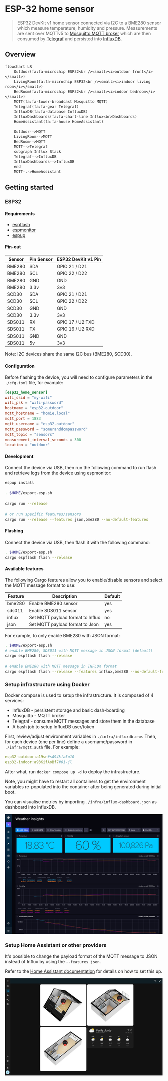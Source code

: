 ESP-32 home sensor
==================

> ESP32 DevKit v1 home sensor connected via I2C to a BME280 sensor which
> measure temperature, humidity and pressure. Measurements are sent over MQTTv5
> to [Mosquitto MQTT broker](https://mosquitto.org) which are then consumed by
> [Telegraf](https://www.influxdata.com/time-series-platform/telegraf/) and
> persisted into [InfluxDB](https://www.influxdata.com).

## Overview

```mermaid
flowchart LR
    Outdoor(fa:fa-microchip ESP32<br /><small><i>outdoor front</i></small>)
    LivingRoom(fa:fa-microchip ESP32<br /><small><i>indoor living room</i></small>)
    BedRoom(fa:fa-microchip ESP32<br /><small><i>indoor bedroom</i></small>)
    MQTT(fa:fa-tower-broadcast Mosquitto MQTT)
    Telegraf(fa:fa-gear Telegraf)
    InfluxDB(fa:fa-database InfluxDB)
    InfluxDashboards(fa:fa-chart-line Influx<br>Dashboards)
    HomeAssistant(fa:fa-house HomeAssistant)

    Outdoor-->MQTT
    LivingRoom-->MQTT
    BedRoom-->MQTT
    MQTT-->Telegraf
    subgraph Influx Stack
    Telegraf-->InfluxDB
    InfluxDashboards-->InfluxDB
    end
    MQTT-.->HomeAssistant
```

## Getting started

### ESP32

#### Requirements

- [espflash](https://esp-rs.github.io/book/tooling/espflash.html)
- [espmonitor](https://esp-rs.github.io/book/tooling/espmonitor.html)
- [espup](https://esp-rs.github.io/book/installation/installation.html#espup)

#### Pin-out

| Sensor | Pin Sensor  | ESP32 DevKit v1 Pin |
|--------|-------------|---------------------|
| BME280 | SDA         | GPIO 21 / D21       |
| BME280 | SCL         | GPIO 22 / D22       |
| BME280 | GND         | GND                 |
| BME280 | 3.3v        | 3v3                 |
| SCD30  | SDA         | GPIO 21 / D21       |
| SCD30  | SCL         | GPIO 22 / D22       |
| SCD30  | GND         | GND                 |
| SCD30  | 3.3v        | 3v3                 |
| SDS011 | RX          | GPIO 17 / U2:TXD    |
| SDS011 | TX          | GPIO 16 / U2:RXD    |
| SDS011 | GND         | GND                 |
| SDS011 | 5v          | 3v3                 |

Note: I2C devices share the same I2C bus (BME280, SCD30).

#### Configuration

Before flashing the device, you will need to configure parameters in the
`./cfg.toml` file, for example:

```toml
[esp32_home_sensor]
wifi_ssid = "my-wifi"
wifi_psk = "wifi-password"
hostname = "esp32-outdoor"
mqtt_hostname = "homie.local"
mqtt_port = 1883
mqtt_username = "esp32-outdoor"
mqtt_password = "someranddompassword"
mqtt_topic = "sensors"
measurement_interval_seconds = 300
location = "outdoor"
```

#### Development

Connect the device via USB, then run the following command to run flash and
retrieve logs from the device using espmonitor:

```bash
espup install

. $HOME/export-esp.sh

cargo run --release

# or run specific features/sensors
cargo run --release --features json,bme280 --no-default-features
```

#### Flashing

Connect the device via USB, then flash it with the following command:

```bash
. $HOME/export-esp.sh
cargo espflash flash --release
```

#### Available features

The following Cargo features allow you to enable/disable sensors and select the
MQTT message format to use:

| Feature | Description                       | Default |
|---------|-----------------------------------|---------|
| bme280  | Enable BME280 sensor              | yes     |
| sds011  | Enable SDS011 sensor              | yes     |
| influx  | Set MQTT payload format to Influx | no      |
| json    | Set MQTT payload format to Json   | yes     |

For example, to only enable BME280 with JSON format:

```bash
. $HOME/export-esp.sh
# enable BME280, SDS011 with MQTT message in JSON format (default)
cargo espflash flash --release

# enable BME280 with MQTT message in INFLUX format
cargo espflash flash --release --features influx,bme280 --no-default-features
```

### Setup infrastructure using Docker

Docker compose is used to setup the infrastructure. It is composed of 4 services:

- InfluxDB - persistent storage and basic dash-boarding
- Mosquitto - MQTT broker
- Telegraf - consume MQTT messages and store them in the database
- A bash job to setup InfluxDB user/token

First, review/adjust environment variables in `./infra/influxdb.env`. Then, for
each device (one per line) define a username/password in `./infra/mqtt.auth`
file. For example:

```yaml
esp32-outdoor:a19sn#sA94k!a5o10
esp32-indoor:a93KifAoBf7#01-jl
```

After what, run `docker compose up -d` to deploy the infrastructure.

Note, you might have to restart all containers to get the environment variables
re-populated into the container after being generated during initial boot.

You can visualise metrics by importing `./infra/influx-dashboard.json` as
dashboard into InfluxDB.

![InfluxDB dashboard](./dashboard.png)

### Setup Home Assistant or other providers

It's possible to change the payload format of the MQTT message to JSON instead
of Influx by using the `--features json`.

Refer to the [Home Assistant documentation](./docs/home-assistant.md) for
details on how to set this up.

![Home Assistant dashboard](./home-assistant.png)

